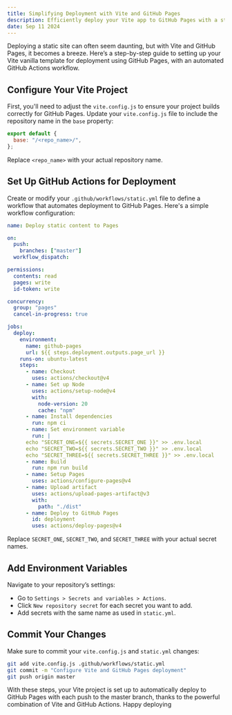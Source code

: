 ```yaml
---
title: Simplifying Deployment with Vite and GitHub Pages
description: Efficiently deploy your Vite app to GitHub Pages with a streamlined GitHub Actions workflow
date: Sep 11 2024
---
```


Deploying a static site can often seem daunting, but with Vite and GitHub Pages, it becomes a breeze. Here’s a step-by-step guide to setting up your Vite vanilla template for deployment using GitHub Pages, with an automated GitHub Actions workflow.

## Configure Your Vite Project

First, you'll need to adjust the `vite.config.js` to ensure your project builds correctly for GitHub Pages. Update your `vite.config.js` file to include the repository name in the `base` property:

```javascript
export default {
  base: "/<repo_name>/",
};
```

Replace `<repo_name>` with your actual repository name.

## Set Up GitHub Actions for Deployment

Create or modify your `.github/workflows/static.yml` file to define a workflow that automates deployment to GitHub Pages. Here's a simple workflow configuration:

```yml
name: Deploy static content to Pages

on:
  push:
    branches: ["master"]
  workflow_dispatch:

permissions:
  contents: read
  pages: write
  id-token: write

concurrency:
  group: "pages"
  cancel-in-progress: true

jobs:
  deploy:
    environment:
      name: github-pages
      url: ${{ steps.deployment.outputs.page_url }}
    runs-on: ubuntu-latest
    steps:
      - name: Checkout
        uses: actions/checkout@v4
      - name: Set up Node
        uses: actions/setup-node@v4
        with:
          node-version: 20
          cache: "npm"
      - name: Install dependencies
        run: npm ci
      - name: Set environment variable
        run: |
      echo "SECRET_ONE=${{ secrets.SECRET_ONE }}" >> .env.local
      echo "SECRET_TWO=${{ secrets.SECRET_TWO }}" >> .env.local
      echo "SECRET_THREE=${{ secrets.SECRET_THREE }}" >> .env.local
      - name: Build
        run: npm run build
      - name: Setup Pages
        uses: actions/configure-pages@v4
      - name: Upload artifact
        uses: actions/upload-pages-artifact@v3
        with:
          path: "./dist"
      - name: Deploy to GitHub Pages
        id: deployment
        uses: actions/deploy-pages@v4
```

Replace `SECRET_ONE`, `SECRET_TWO`, and `SECRET_THREE` with your actual secret names.

## Add Environment Variables

Navigate to your repository’s settings:

- Go to `Settings > Secrets and variables > Actions`.
- Click `New repository secret` for each secret you want to add.
- Add secrets with the same name as used in `static.yml`.

## Commit Your Changes

Make sure to commit your `vite.config.js` and `static.yml` changes:

```bash
git add vite.config.js .github/workflows/static.yml
git commit -m "Configure Vite and GitHub Pages deployment"
git push origin master
```

With these steps, your Vite project is set up to automatically deploy to GitHub Pages with each push to the master branch, thanks to the powerful combination of Vite and GitHub Actions. Happy deploying
